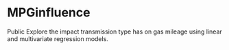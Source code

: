 # MPGinfluence
Public
Explore the impact transmission type has on gas mileage using linear and multivariate regression models.
